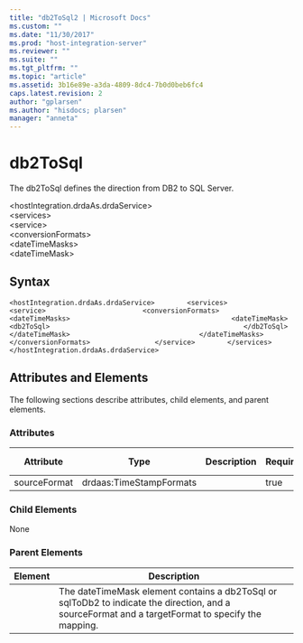 ```yaml
---
title: "db2ToSql2 | Microsoft Docs"
ms.custom: ""
ms.date: "11/30/2017"
ms.prod: "host-integration-server"
ms.reviewer: ""
ms.suite: ""
ms.tgt_pltfrm: ""
ms.topic: "article"
ms.assetid: 3b16e89e-a3da-4809-8dc4-7b0d0beb6fc4
caps.latest.revision: 2
author: "gplarsen"
ms.author: "hisdocs; plarsen"
manager: "anneta"
---
```

# db2ToSql
The db2ToSql defines the direction from DB2 to SQL Server.  

 \<hostIntegration.drdaAs.drdaService>  
\<services>  
\<service>  
\<conversionFormats>  
\<dateTimeMasks>  
\<dateTimeMask>  

## Syntax  

```  
<hostIntegration.drdaAs.drdaService>        <services>                <service>                        <conversionFormats>                                <dateTimeMasks>                                        <dateTimeMask>                                                <db2ToSql>                                                </db2ToSql>                                        </dateTimeMask>                                </dateTimeMasks>                        </conversionFormats>                </service>        </services></hostIntegration.drdaAs.drdaService>  
```  

## Attributes and Elements  
 The following sections describe attributes, child elements, and parent elements.  

### Attributes  

|Attribute|Type|Description|Required|Default Value|  
|---------------|----------|-----------------|--------------|-------------------|  
|sourceFormat|drdaas:TimeStampFormats||true|n/a|  

### Child Elements  
 None  

### Parent Elements  

| Element |                                                                    Description                                                                    |
|---------|---------------------------------------------------------------------------------------------------------------------------------------------------|
|         | The dateTimeMask element contains a db2ToSql or sqlToDb2 to indicate the direction, and a sourceFormat and a targetFormat to specify the mapping. |

